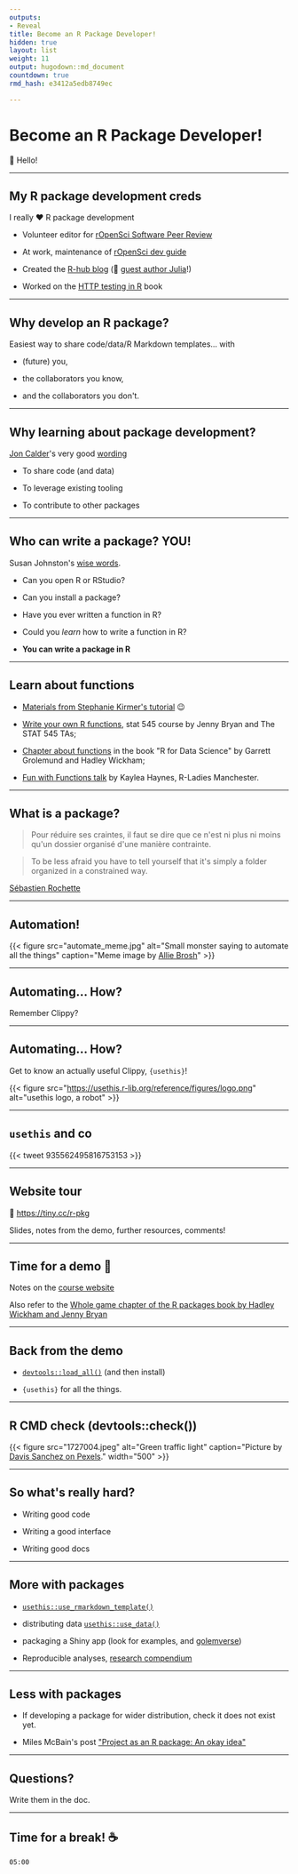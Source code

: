 ```yaml
---
outputs:
- Reveal
title: Become an R Package Developer!
hidden: true
layout: list
weight: 11
output: hugodown::md_document
countdown: true
rmd_hash: e3412a5edb8749ec

---
```


# Become an R Package Developer!

:wave: Hello!

------------------------------------------------------------------------

## My R package development creds

I really :heart: R package development

-   Volunteer editor for [rOpenSci Software Peer Review](https://ropensci.org/software-review)

-   At work, maintenance of [rOpenSci dev guide](https://devguide.ropensci.org)

-   Created the [R-hub blog](https://blog.r-hub.io) (:wave: [guest author Julia](https://blog.r-hub.io/2020/01/08/cran-error/)!)

-   Worked on the [HTTP testing in R](https://books.ropensci.org/http-testing/) book

------------------------------------------------------------------------

## Why develop an R package?

Easiest way to share code/data/R Markdown templates... with

-   (future) you,

-   the collaborators you know,

-   and the collaborators you don't.

------------------------------------------------------------------------

## Why learning about package development?

[Jon Calder](https://joncalder.co.za/)'s very good [wording](https://github.com/iandurbach/datasci-fi/tree/master/docs/packages/slides)

-   To share code (and data)

-   To leverage existing tooling

-   To contribute to other packages

------------------------------------------------------------------------

## Who can write a package? YOU!

Susan Johnston's [wise words](https://github.com/susjoh/fibonacci).

-   Can you open R or RStudio?

-   Can you install a package?

-   Have you ever written a function in R?

-   Could you *learn* how to write a function in R?

-   **You can write a package in R**

------------------------------------------------------------------------

## Learn about functions

-   [Materials from Stephanie Kirmer's tutorial](https://github.com/rladies-eastlansing/2021-rfunctions#writing-r-functions) :wink:

-   [Write your own R functions](https://stat545.com/functions-part1.html), stat 545 course by Jenny Bryan and The STAT 545 TAs;

-   [Chapter about functions](https://r4ds.had.co.nz/functions.html) in the book "R for Data Science" by Garrett Grolemund and Hadley Wickham;

-   [Fun with Functions talk](https://www.kaylea.co.uk/talk/funwithfunctions/) by Kaylea Haynes, R-Ladies Manchester.

------------------------------------------------------------------------

## What is a package?

> Pour réduire ses craintes, il faut se dire que ce n'est ni plus ni moins qu'un dossier organisé d'une manière contrainte.

> To be less afraid you have to tell yourself that it's simply a folder organized in a constrained way.

[Sébastien Rochette](https://thinkr.fr/transformer-plusieurs-scripts-eparpilles-en-beau-package-r)

------------------------------------------------------------------------

## Automation!

{{< figure src="automate_meme.jpg" alt="Small monster saying to automate all the things" caption="Meme image by [Allie Brosh](https://en.wikipedia.org/wiki/Hyperbole_and_a_Half)" >}}

------------------------------------------------------------------------

## Automating... How?

Remember Clippy?

------------------------------------------------------------------------

## Automating... How?

Get to know an actually useful Clippy, `{usethis}`!

{{< figure src="https://usethis.r-lib.org/reference/figures/logo.png" alt="usethis logo, a robot" >}}

------------------------------------------------------------------------

## `usethis` and co

{{< tweet 935562495816753153 >}}

------------------------------------------------------------------------

## Website tour

:link: <https://tiny.cc/r-pkg>

Slides, notes from the demo, further resources, comments!

------------------------------------------------------------------------

## Time for a demo :rocket:

Notes on the [course website](/intro/demo)

Also refer to the [Whole game chapter of the R packages book by Hadley Wickham and Jenny Bryan](https://r-pkgs.org/whole-game.html)

------------------------------------------------------------------------

## Back from the demo

-   [`devtools::load_all()`](https://devtools.r-lib.org//reference/load_all.html) (and then install)

-   `{usethis}` for all the things.

------------------------------------------------------------------------

## R CMD check (devtools::check())

<div class="highlight">

</div>

<div class="highlight">

{{< figure src="1727004.jpeg" alt="Green traffic light" caption="Picture by [Davis Sanchez on Pexels](https://www.pexels.com/photo/black-traffic-light-1727004/)." width="500" >}}

</div>

------------------------------------------------------------------------

## So what's really hard?

-   Writing good code

-   Writing a good interface

-   Writing good docs

------------------------------------------------------------------------

## More with packages

-   [`usethis::use_rmarkdown_template()`](https://usethis.r-lib.org/reference/use_rmarkdown_template.html)

-   distributing data [`usethis::use_data()`](https://usethis.r-lib.org/reference/use_data.html)

-   packaging a Shiny app (look for examples, and [golemverse](https://golemverse.org/))

-   Reproducible analyses, [research compendium](https://annakrystalli.me/rrresearch/10_compendium.html)

------------------------------------------------------------------------

## Less with packages

-   If developing a package for wider distribution, check it does not exist yet.

-   Miles McBain's post ["Project as an R package: An okay idea"](https://milesmcbain.xyz/posts/an-okay-idea/)

------------------------------------------------------------------------

## Questions?

Write them in the doc.

------------------------------------------------------------------------

## Time for a break! :coffee:

<!--html_preserve-->

<div id="timer_hugo" class="countdown" style="top:100;left:0;" data-warnwhen="0">

<code class="countdown-time"><span class="countdown-digits minutes">05</span><span class="countdown-digits colon">:</span><span class="countdown-digits seconds">00</span></code>

</div>

<!--/html_preserve-->

